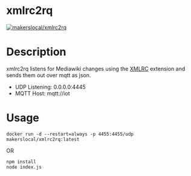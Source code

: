 xmlrc2rq
==========

[![makerslocal/xmlrc2rq](http://dockeri.co/image/makerslocal/xmlrc2rq)](https://hub.docker.com/r/makerslocal/xmlrc2rq)

Description
===========

xmlrc2rq listens for Mediawiki changes using the [XMLRC](https://www.mediawiki.org/wiki/Extension:XMLRC) extension and sends them out over mqtt as json.
* UDP Listening: 0.0.0.0:4445
* MQTT Host: mqtt://iot

Usage
=====

`docker run -d --restart=always -p 4455:4455/udp makerslocal/xmlrc2rq:latest`

OR

```
npm install
node index.js
```

